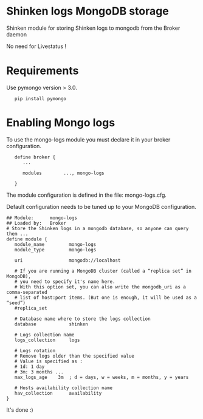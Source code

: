 Shinken logs MongoDB storage 
============================

Shinken module for storing Shinken logs to mongodb from the Broker daemon

No need for Livestatus !



Requirements 
=============
Use pymongo version > 3.0.

```
   pip install pymongo
```


Enabling Mongo logs 
=============================

To use the mongo-logs module you must declare it in your broker configuration.
```
   define broker {
      ... 

      modules    	 ..., mongo-logs

   }
```


The module configuration is defined in the file: mongo-logs.cfg.

Default configuration needs to be tuned up to your MongoDB configuration. 

```
## Module:      mongo-logs
## Loaded by:   Broker
# Store the Shinken logs in a mongodb database, so anyone can query them ...
define module {
   module_name         mongo-logs
   module_type         mongo-logs
   
   uri                 mongodb://localhost
   
   # If you are running a MongoDB cluster (called a “replica set” in MongoDB),
   # you need to specify it's name here. 
   # With this option set, you can also write the mongodb_uri as a comma-separated
   # list of host:port items. (But one is enough, it will be used as a “seed”)
   #replica_set

   # Database name where to store the logs collection
   database            shinken
   
   # Logs collection name
   logs_collection     logs
   
   # Logs rotation
   # Remove logs older than the specified value
   # Value is specified as : 
   # 1d: 1 day
   # 3m: 3 months ...
   max_logs_age    3m  ; d = days, w = weeks, m = months, y = years
   
   # Hosts availability collection name
   hav_collection      availability
}
```

It's done :)
